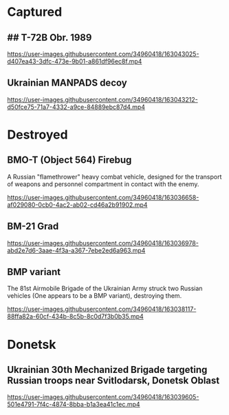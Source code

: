# Captured

## ## T-72B Obr. 1989

https://user-images.githubusercontent.com/34960418/163043025-d407ea43-3dfc-473e-9b01-a861df96ec8f.mp4


## Ukrainian MANPADS decoy

https://user-images.githubusercontent.com/34960418/163043212-d50fce75-71a7-4332-a9ce-84889ebc87d4.mp4







# Destroyed

## BMO-T (Object 564) Firebug

A Russian "flamethrower" heavy combat vehicle, designed for the transport of weapons and personnel compartment in contact with the enemy.

https://user-images.githubusercontent.com/34960418/163036658-af029080-0cb0-4ac2-ab02-cd46a2b91902.mp4


## BM-21 Grad

https://user-images.githubusercontent.com/34960418/163036978-abd2e7d6-3aae-4f3a-a367-7ebe2ed6a963.mp4



## BMP variant

The 81st Airmobile Brigade of the Ukrainian Army struck two Russian vehicles (One appears to be a BMP variant), destroying them.

https://user-images.githubusercontent.com/34960418/163038117-88ffa82a-60cf-434b-8c5b-8c0d7f3b0b35.mp4


# Donetsk

## Ukrainian 30th Mechanized Brigade targeting Russian troops near Svitlodarsk, Donetsk Oblast

https://user-images.githubusercontent.com/34960418/163039605-501e4791-7f4c-4874-8bba-b1a3ea41c1ec.mp4

